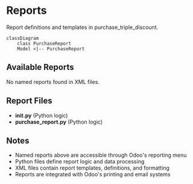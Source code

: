 # Reports

Report definitions and templates in purchase_triple_discount.

```mermaid
classDiagram
    class PurchaseReport
    Model <|-- PurchaseReport
```

## Available Reports

No named reports found in XML files.


## Report Files

- **__init__.py** (Python logic)
- **purchase_report.py** (Python logic)

## Notes
- Named reports above are accessible through Odoo's reporting menu
- Python files define report logic and data processing
- XML files contain report templates, definitions, and formatting
- Reports are integrated with Odoo's printing and email systems
